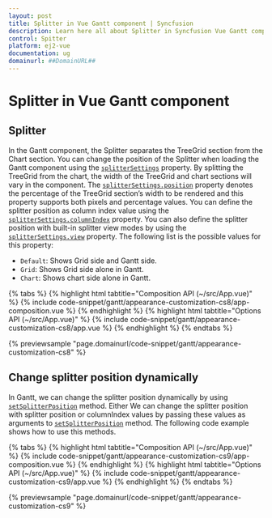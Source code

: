 ```yaml
---
layout: post
title: Splitter in Vue Gantt component | Syncfusion
description: Learn here all about Splitter in Syncfusion Vue Gantt component of Syncfusion Essential JS 2 and more.
control: Spitter
platform: ej2-vue
documentation: ug
domainurl: ##DomainURL##
---
```


# Splitter in Vue Gantt component

## Splitter

In the Gantt component, the Splitter separates the TreeGrid section from the Chart section. You can change the position of the Splitter when loading the Gantt component using the [`splitterSettings`](https://ej2.syncfusion.com/vue/documentation/api/gantt/splitterSettings/) property. By splitting the TreeGrid from the chart, the width of the TreeGrid and chart sections will vary in the component. The [`splitterSettings.position`](https://ej2.syncfusion.com/vue/documentation/api/gantt/splitterSettings/#position) property denotes the percentage of the TreeGrid section’s width to be rendered and this property supports both pixels and percentage values. You can define the splitter position as column index value using the [`splitterSettings.columnIndex`](https://ej2.syncfusion.com/vue/documentation/api/gantt/splitterSettings/#columnindex) property. You can also define the splitter position with built-in splitter view modes by using the [`splitterSettings.view`](https://ej2.syncfusion.com/vue/documentation/api/gantt/splitterSettings/#view) property. The following list is the possible values for this property:

* `Default`: Shows Grid side and Gantt side.
* `Grid`: Shows Grid side alone in Gantt.
* `Chart`: Shows chart side alone in Gantt.

{% tabs %}
{% highlight html tabtitle="Composition API (~/src/App.vue)" %}
{% include code-snippet/gantt/appearance-customization-cs8/app-composition.vue %}
{% endhighlight %}
{% highlight html tabtitle="Options API (~/src/App.vue)" %}
{% include code-snippet/gantt/appearance-customization-cs8/app.vue %}
{% endhighlight %}
{% endtabs %}
        
{% previewsample "page.domainurl/code-snippet/gantt/appearance-customization-cs8" %}

## Change splitter position dynamically

In Gantt, we can change the splitter position dynamically by using [`setSplitterPosition`](https://ej2.syncfusion.com/vue/documentation/api/gantt/#setsplitterposition) method. Either We can change the splitter position with splitter position or columnIndex values by passing these values as arguments to [`setSplitterPosition`](https://ej2.syncfusion.com/vue/documentation/api/gantt/#setsplitterposition) method. The following code example shows how to use this methods.

{% tabs %}
{% highlight html tabtitle="Composition API (~/src/App.vue)" %}
{% include code-snippet/gantt/appearance-customization-cs9/app-composition.vue %}
{% endhighlight %}
{% highlight html tabtitle="Options API (~/src/App.vue)" %}
{% include code-snippet/gantt/appearance-customization-cs9/app.vue %}
{% endhighlight %}
{% endtabs %}
        
{% previewsample "page.domainurl/code-snippet/gantt/appearance-customization-cs9" %}
